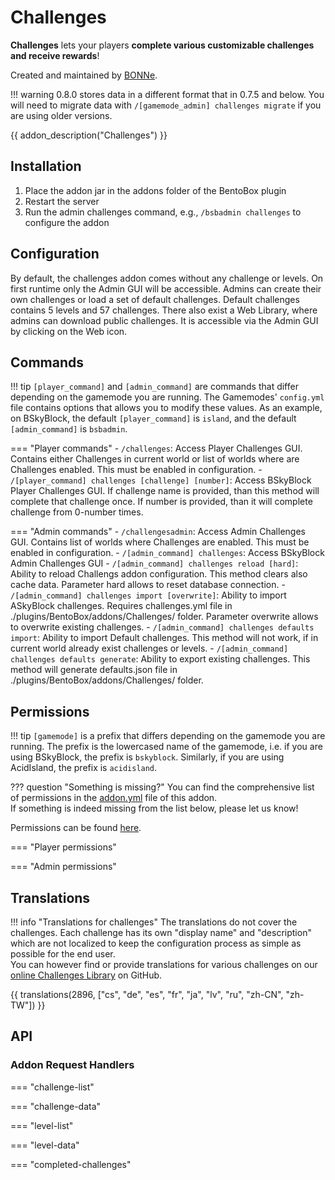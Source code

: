 # Challenges

**Challenges** lets your players **complete various customizable challenges and receive rewards**!

Created and maintained by [BONNe](https://github.com/BONNe).

!!! warning
    0.8.0 stores data in a different format that in 0.7.5 and below.
    You will need to migrate data with `/[gamemode_admin] challenges migrate` if you are using older versions.

{{ addon_description("Challenges") }}

## Installation

1. Place the addon jar in the addons folder of the BentoBox plugin
2. Restart the server
3. Run the admin challenges command, e.g., `/bsbadmin challenges` to configure the addon

## Configuration

By default, the challenges addon comes without any challenge or levels. On first runtime only the Admin GUI will be accessible.
Admins can create their own challenges or load a set of default challenges. Default challenges contains 5 levels and 57 challenges.
There also exist a Web Library, where admins can download public challenges. It is accessible via the Admin GUI by clicking on the Web icon.

## Commands

!!! tip
    `[player_command]` and `[admin_command]` are commands that differ depending on the gamemode you are running.
    The Gamemodes' `config.yml` file contains options that allows you to modify these values.
    As an example, on BSkyBlock, the default `[player_command]` is `island`, and the default `[admin_command]` is `bsbadmin`.

=== "Player commands"
    - `/challenges`: Access Player Challenges GUI. Contains either Challenges in current world or list of worlds where are Challenges enabled. This must be enabled in configuration.
    - `/[player_command] challenges [challenge] [number]`: Access BSkyBlock Player Challenges GUI. If challenge name is provided, than this method will complete that challenge once. If number is provided, than it will complete challenge from 0-number times.

=== "Admin commands"
    - `/challengesadmin`: Access Admin Challenges GUI. Contains list of worlds where Challenges are enabled. This must be enabled in configuration.
    - `/[admin_command] challenges`: Access BSkyBlock Admin Challenges GUI
    - `/[admin_command] challenges reload [hard]`: Ability to reload Challengs addon configuration. This method clears also cache data. Parameter hard allows to reset database connection.
    - `/[admin_command] challenges import [overwrite]`: Ability to import ASkyBlock challenges. Requires challenges.yml file in ./plugins/BentoBox/addons/Challenges/ folder. Parameter overwrite allows to overwrite existing challenges.
    - `/[admin_command] challenges defaults import`: Ability to import Default challenges. This method will not work, if in current world already exist challenges or levels.
    - `/[admin_command] challenges defaults generate`: Ability to export existing challenges. This method will generate defaults.json file in ./plugins/BentoBox/addons/Challenges/ folder.


## Permissions

!!! tip
    `[gamemode]` is a prefix that differs depending on the gamemode you are running.
    The prefix is the lowercased name of the gamemode, i.e. if you are using BSkyBlock, the prefix is `bskyblock`.
    Similarly, if you are using AcidIsland, the prefix is `acidisland`.

??? question "Something is missing?"
    You can find the comprehensive list of permissions in the [addon.yml](https://github.com/BentoBoxWorld/Challenges/blob/develop/src/main/resources/addon.yml) file of this addon.  
    If something is indeed missing from the list below, please let us know!

Permissions can be found [here](Permissions).

=== "Player permissions"

=== "Admin permissions"

## Translations

!!! info "Translations for challenges"
    The translations do not cover the challenges.
    Each challenge has its own "display name" and "description" which are not localized to keep the configuration process as simple as possible for the end user.  
    You can however find or provide translations for various challenges on our [online Challenges Library](https://github.com/BentoBoxWorld/weblink/tree/master/challenges/library) on GitHub.

{{ translations(2896, ["cs", "de", "es", "fr", "ja", "lv", "ru", "zh-CN", "zh-TW"]) }}

## API

### Addon Request Handlers

=== "challenge-list"

=== "challenge-data"

=== "level-list"

=== "level-data"

=== "completed-challenges"
